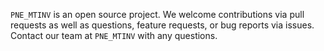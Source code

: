 
`PNE_MTINV` is an open source project. We welcome contributions via pull requests as well as questions, feature requests, or bug reports via issues. Contact our team at `PNE_MTINV` with any questions.
